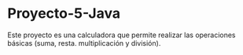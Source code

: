 # Proyecto-5-Java
Este proyecto es una calculadora que permite realizar las operaciones básicas (suma, resta. multiplicación y división).
